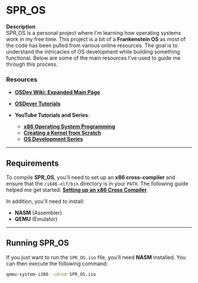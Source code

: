 # SPR_OS

**Description**  
SPR_OS is a personal project where I'm learning how operating systems work in my free time. This project is a bit of a **Frankenstein OS** as most of the code has been pulled from various online resources. The goal is to understand the intricacies of OS development while building something functional. Below are some of the main resources I've used to guide me through this process.

### Resources
- **[OSDev Wiki: Expanded Main Page](https://wiki.osdev.org/Expanded_Main_Page)**
- **[OSDever Tutorials](http://www.osdever.net/tutorials/)**

- **YouTube Tutorials and Series**:
  - **[x86 Operating System Programming](https://youtube.com/playlist?list=PL2EF13wm-hWAglI8rRbdsCPq_wRpYvQQy&si=eB_u-xFsZNFLyHfk)**
  - **[Creating a Kernel from Scratch](https://youtube.com/playlist?list=PLFjM7v6KGMpiH2G-kT781ByCNC_0pKpPN&si=jyIQcacAIsRcEEDQ)**
  - **[OS Development Series](https://youtube.com/playlist?list=PLm3B56ql_akNcvH8vvJRYOc7TbYhRs19M&si=oSKIqGKkr7AHFJzV)**

---

## Requirements

To compile **SPR_OS**, you'll need to set up an **x86 cross-compiler** and ensure that the `/i686-elf/bin` directory is in your `PATH`. The following guide helped me get started: **[Setting up an x86 Cross Compiler](https://www.youtube.com/watch?v=EpFUzjYehxs)**.

In addition, you'll need to install:

- **NASM** (Assembler)
- **QEMU** (Emulator)

---

## Running SPR_OS

If you just want to run the `SPR_OS.iso` file, you'll need **NASM** installed. You can then execute the following command:

```bash
qemu-system-i386 -cdrom SPR_OS.iso
